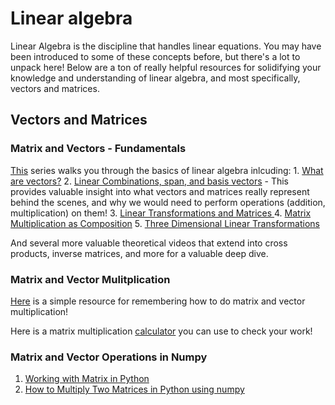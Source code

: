 # Linear algebra

Linear Algebra is the discipline that handles linear equations. You may have been introduced to some of these concepts before, but there's a lot to unpack here! Below are a ton of really helpful resources for solidifying your knowledge and understanding of linear algebra, and most specifically, vectors and matrices.

## Vectors and Matrices

### Matrix and Vectors - Fundamentals

[This](https://www.youtube.com/playlist?list=PLZHQObOWTQDPD3MizzM2xVFitgF8hE_ab) series walks you through the basics of linear algebra inlcuding:
    1. [What are vectors?](https://www.youtube.com/watch?v=fNk_zzaMoSs&list=PLZHQObOWTQDPD3MizzM2xVFitgF8hE_ab&index=1)
    2. [Linear Combinations, span, and basis vectors](https://www.youtube.com/watch?v=k7RM-ot2NWY&list=PLZHQObOWTQDPD3MizzM2xVFitgF8hE_ab&index=2) - This provides valuable insight into what vectors and matrices really represent behind the scenes, and why we would need to perform operations (addition, multiplication) on them!
    3. [Linear Transformations and Matrices ](https://www.youtube.com/watch?v=kYB8IZa5AuE&list=PLZHQObOWTQDPD3MizzM2xVFitgF8hE_ab&index=3)
    4. [Matrix Multiplication as Composition](https://www.youtube.com/watch?v=XkY2DOUCWMU&list=PLZHQObOWTQDPD3MizzM2xVFitgF8hE_ab&index=4)
    5. [Three Dimensional Linear Transformations](https://www.youtube.com/watch?v=rHLEWRxRGiM&list=PLZHQObOWTQDPD3MizzM2xVFitgF8hE_ab&index=5)

And several more valuable theoretical videos that extend into cross products, inverse matrices, and more for a valuable deep dive.

### Matrix and Vector Mulitplication

[Here](https://www.mathsisfun.com/algebra/matrix-multiplying.html) is a simple resource for remembering how to do matrix and vector multiplication!

Here is a matrix multiplication [calculator](http://matrixmultiplication.xyz/) you can use to check your work!

### Matrix and Vector Operations in Numpy

1. [Working with Matrix in Python](https://www.youtube.com/watch?v=Blzp9iuhZqo)
2. [How to Multiply Two Matrices in Python using numpy](https://www.youtube.com/watch?v=rLuvRiZ-ELk)
